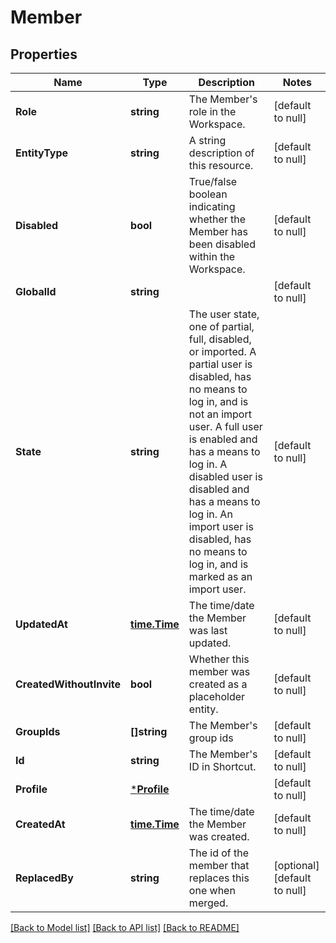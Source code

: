 # Member

## Properties
Name | Type | Description | Notes
------------ | ------------- | ------------- | -------------
**Role** | **string** | The Member&#x27;s role in the Workspace. | [default to null]
**EntityType** | **string** | A string description of this resource. | [default to null]
**Disabled** | **bool** | True/false boolean indicating whether the Member has been disabled within the Workspace. | [default to null]
**GlobalId** | **string** |  | [default to null]
**State** | **string** | The user state, one of partial, full, disabled, or imported.  A partial user is disabled, has no means to log in, and is not an import user.  A full user is enabled and has a means to log in.  A disabled user is disabled and has a means to log in.  An import user is disabled, has no means to log in, and is marked as an import user. | [default to null]
**UpdatedAt** | [**time.Time**](time.Time.md) | The time/date the Member was last updated. | [default to null]
**CreatedWithoutInvite** | **bool** | Whether this member was created as a placeholder entity. | [default to null]
**GroupIds** | **[]string** | The Member&#x27;s group ids | [default to null]
**Id** | **string** | The Member&#x27;s ID in Shortcut. | [default to null]
**Profile** | [***Profile**](Profile.md) |  | [default to null]
**CreatedAt** | [**time.Time**](time.Time.md) | The time/date the Member was created. | [default to null]
**ReplacedBy** | **string** | The id of the member that replaces this one when merged. | [optional] [default to null]

[[Back to Model list]](../README.md#documentation-for-models) [[Back to API list]](../README.md#documentation-for-api-endpoints) [[Back to README]](../README.md)

